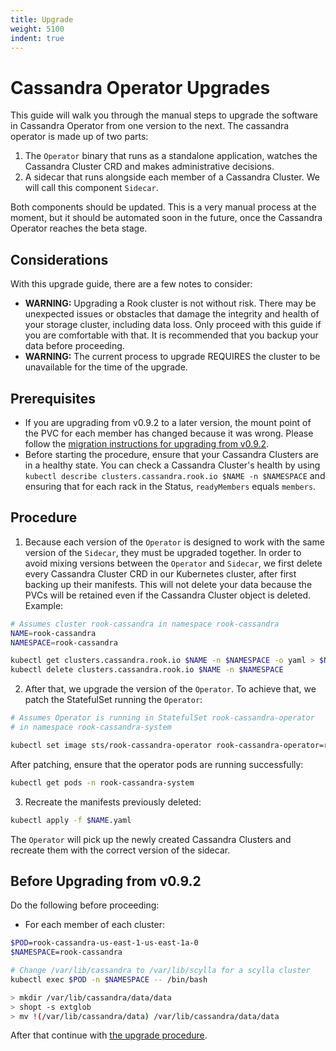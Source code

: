 ```yaml
---
title: Upgrade
weight: 5100
indent: true
---
```


# Cassandra Operator Upgrades

This guide will walk you through the manual steps to upgrade the software in Cassandra Operator from one version to the next. The cassandra operator is made up of two parts:
1. The `Operator` binary that runs as a standalone application, watches the Cassandra Cluster CRD and makes administrative decisions.
2. A sidecar that runs alongside each member of a Cassandra Cluster. We will call this component `Sidecar`.

Both components should be updated. This is a very manual process at the moment, but it should be automated soon in the future, once the Cassandra Operator reaches the beta stage.

## Considerations
With this upgrade guide, there are a few notes to consider:
* **WARNING:** Upgrading a Rook cluster is not without risk. There may be unexpected issues or
  obstacles that damage the integrity and health of your storage cluster, including data loss. Only
  proceed with this guide if you are comfortable with that. It is recommended that you backup your data before proceeding.
* **WARNING:** The current process to upgrade REQUIRES the cluster to be unavailable for the time of the upgrade.

## Prerequisites

* If you are upgrading from v0.9.2 to a later version, the mount point of the PVC for each member has changed because it was wrong. Please follow the [migration instructions for upgrading from v0.9.2](#before-upgrading-from-v092).
* Before starting the procedure, ensure that your Cassandra Clusters are in a healthy state. You can check a Cassandra Cluster's health by using `kubectl describe clusters.cassandra.rook.io $NAME -n $NAMESPACE` and ensuring that for each rack in the Status, `readyMembers` equals `members`.

## Procedure

1. Because each version of the `Operator` is designed to work with the same version of the `Sidecar`, they must be upgraded together. In order to avoid mixing versions between the `Operator` and `Sidecar`, we first delete every Cassandra Cluster CRD in our Kubernetes cluster, after first backing up their manifests. This will not delete your data because the PVCs will be retained even if the Cassandra Cluster object is deleted. Example:

```bash
# Assumes cluster rook-cassandra in namespace rook-cassandra
NAME=rook-cassandra
NAMESPACE=rook-cassandra

kubectl get clusters.cassandra.rook.io $NAME -n $NAMESPACE -o yaml > $NAME.yaml
kubectl delete clusters.cassandra.rook.io $NAME -n $NAMESPACE
```

2. After that, we upgrade the version of the `Operator`. To achieve that, we patch the StatefulSet running the `Operator`:

```bash
# Assumes Operator is running in StatefulSet rook-cassandra-operator
# in namespace rook-cassandra-system

kubectl set image sts/rook-cassandra-operator rook-cassandra-operator=rook/cassandra:v1.0.x -n rook-cassandra-system
```

After patching, ensure that the operator pods are running successfully:

```bash
kubectl get pods -n rook-cassandra-system
```

3. Recreate the manifests previously deleted:

```bash
kubectl apply -f $NAME.yaml
```

The `Operator` will pick up the newly created Cassandra Clusters and recreate them with the correct version of the sidecar.


## Before Upgrading from v0.9.2

Do the following before proceeding:
* For each member of each cluster:

```bash
$POD=rook-cassandra-us-east-1-us-east-1a-0
$NAMESPACE=rook-cassandra

# Change /var/lib/cassandra to /var/lib/scylla for a scylla cluster
kubectl exec $POD -n $NAMESPACE -- /bin/bash

> mkdir /var/lib/cassandra/data/data
> shopt -s extglob
> mv !(/var/lib/cassandra/data) /var/lib/cassandra/data/data
```

After that continue with [the upgrade procedure](#procedure).
